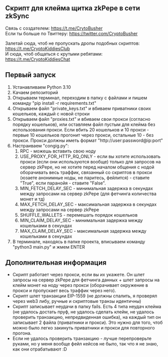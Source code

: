 ## Скрипт для клейма щитка zkPepe в сети zkSync

Связь с создателем: https://t.me/CrytoBusher <br>
Если ты больше по Твиттеру: https://twitter.com/CryptoBusher <br>

Залетай сюда, чтоб не пропускать дропы подобных скриптов: https://t.me/CryptoKiddiesClub <br>
И сюда, чтоб общаться с крутыми ребятами: https://t.me/CryptoKiddiesChat <br>

## Первый запуск
1. Устанавливаем Python 3.10
2. Качаем репозиторий
3. Открываем терминал, переходим в папку с файлами и пишем команду "pip install -r requirements.txt"
4. Открываем файл "private_keys.txt" и вбиваем приватники своих кошельков, каждый с новой строки
5. Открываем файл "proxies.txt" и вбиваем свои прокси (согласно порядку кошельков), или оставляем файл пустым для клейма без использования прокси. Если вбить 20 кошельков и 10 прокси - первые 10 кошельков прогонит через прокси, остальные 10 - без прокси. Прокси должны иметь формат "http://user:password@ip:port"
6. Настраиваем "congig.py":
   1. RPC - можешь вставить свою ноду
   2. USE_PROXY_FOR_HTTP_RQ_ONLY - если вы хотите использовать прокси (если они используются вообще) только для запросов на сервер zkPepe, но не хотите перед началом общения с нодой оборачивать весь траффик, связанный со скриптов в прокси (юзаете анонимные ноды, не паритесь, фейлится) - ставите "True", если паранойя - ставите "False".
   2. MIN_FETCH_DELAY_SEC - минимальная задержка в секундах между запросами на сервер zkPepe (для фетчинга количества монет и тд)
   3. MAX_FETCH_DELAY_SEC - максимальная задержка в секундах между запросами на сервер zkPepe
   4. SHUFFLE_WALLETS - перемешать порядок кошельков
   5. MIN_CLAIM_DELAY_SEC - минимальная задержка между кошельками в секундах
   6. MAX_CLAIM_DELAY_SEC - максимальная задержка между кошельками в секундах
7. В терминале, находясь в папке проекта, вписываем команду "python3 main.py" и жмем ENTER

## Дополнительная информация
- Скрипт работает через прокси, если вы их укажете. Он шлет запросы на сервер zkPepe для фетчинга данных + шлет запросы на клейм монет на ноду через прокси (оборачивает окружение в прокси и пропускает весь траффик через него).
- Скрипт шлет транзакции EIP-1559 (не должны спалить, я проверял через web3 либу, ручные и скриптовые транзы идентичны)
- Скрипт записывает неудачи в папку fails. Есть 4 типа неудач клейма (не удалось достать пруф, не удалось сделать клейм, не удалось проверить транзакцию, непредвиденная ошибка), на каждый тип он записывает 2 файла (приватники и прокси). Это нужно для того, чтоб можно было легко закинуть приватники и прокси для повторного прогона.
- Если не удалось проверить транзакцию - лучше перепроверьте руками, но у меня вообще фейл кейсов не было, так что я не знаю, как они отрабатывают :D